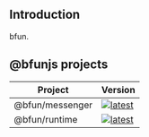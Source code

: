 [messenger-badge]: https://img.shields.io/npm/v/@bfun/messenger/latest.svg
[messenger-npm]: https://www.npmjs.com/package/@bfun/messenger/v/latest
[runtime-badge]: https://img.shields.io/npm/v/@bfun/runtime/latest.svg
[runtime-npm]: https://www.npmjs.com/package/@bfun/runtime/v/latest

## Introduction
bfun.

## @bfunjs projects

| Project | Version |
| ------- | ------- |
| @bfun/messenger | [![latest][messenger-badge]][messenger-npm] |
| @bfun/runtime | [![latest][runtime-badge]][runtime-npm] |